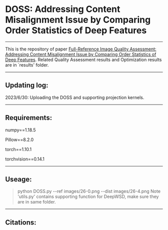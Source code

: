# DOSS: Addressing Content Misalignment Issue by Comparing Order Statistics of Deep Features
----------------------------
This is the repository of paper [Full-Reference Image Quality Assessment: Addressing Content Misalignment Issue by Comparing Order Statistics of Deep Features](https:). Related Quality Assessment results and Optimization results are in `results' folder.

-----------------------------
## Updating log:
2023/6/30: Uploading the DOSS and supporting projection kernels.

-----------------------------
## Requirements:
numpy==1.18.5

Pillow==8.2.0

torch==1.10.1

torchvision==0.14.1

------------------------------

## Useage:
>python DOSS.py --ref images/26-0.png --dist images/26-4.png
Note 'utils.py' contains supporting function for DeepWSD, make sure they are in same folder. 
------------------------------

## Citations:
